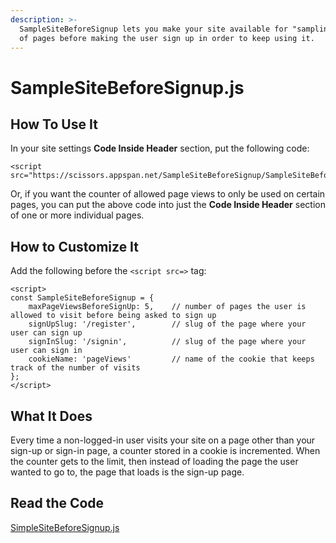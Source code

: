 ```yaml
---
description: >-
  SampleSiteBeforeSignup lets you make your site available for "sampling" some number
  of pages before making the user sign up in order to keep using it.
---
```


# SampleSiteBeforeSignup.js

## How To Use It

In your site settings **Code Inside Header** section, put the following code:

```
<script src="https://scissors.appspan.net/SampleSiteBeforeSignup/SampleSiteBeforeSignup.js">
```

Or, if you want the counter of allowed page views to only be used on certain pages, 
you can put the above code into just the **Code Inside Header** section of one or more
individual pages.

## How to Customize It

Add the following before the `<script src=>` tag:

```
<script>
const SampleSiteBeforeSignup = {
    maxPageViewsBeforeSignUp: 5,    // number of pages the user is allowed to visit before being asked to sign up
    signUpSlug: '/register',        // slug of the page where your user can sign up
    signInSlug: '/signin',          // slug of the page where your user can sign in
    cookieName: 'pageViews'         // name of the cookie that keeps track of the number of visits
};
</script>
```

## What It Does

Every time a non-logged-in user visits your site on a page other than your sign-up or sign-in page,
a counter stored in a cookie is incremented. When the counter gets to the limit, then instead of
loading the page the user wanted to go to, the page that loads is the sign-up page.

## Read the Code

[SimpleSiteBeforeSignup.js](https://scissors.appspan.net/SimpleSiteBeforeSignup/SimpleSiteBeforeSignup.js)
